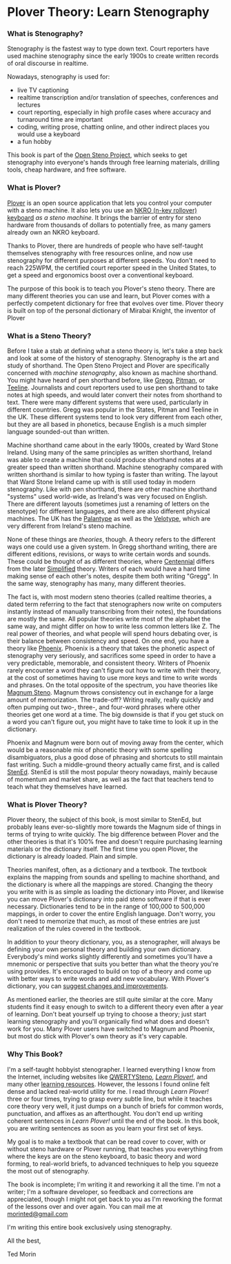 # Plover Theory: Learn Stenography

### What is Stenography?

Stenography is the fastest way to type down text. Court reporters have used machine stenography since the early 1900s to create written records of oral discourse in realtime.

Nowadays, stenography is used for:

* live TV captioning
* realtime transcription and/or translation of speeches, conferences and lectures
* court reporting, especially in high profile cases where accuracy and turnaround time are important
* coding, writing prose, chatting online, and other indirect places you would use a keyboard
* a fun hobby

This book is part of the [Open Steno Project](http://openstenoproject.org), which seeks to get stenography into everyone's hands through free learning materials, drilling tools, cheap hardware, and free software.

### What is Plover?

[Plover](http://openstenoproject.org/plover) is an open source application that lets you control your computer with a steno machine. It also lets you use an [NKRO \(n-key rollover\) keyboard](http://stenoknight.com/wiki/N-key_rollover) _as a steno machine_. It brings the barrier of entry for steno hardware from thousands of dollars to potentially free, as many gamers already own an NKRO keyboard.

Thanks to Plover, there are hundreds of people who have self-taught themselves stenography with free resources online, and now use stenography for different purposes at different speeds. You don't need to reach 225WPM, the certified court reporter speed in the United States, to get a speed and ergonomics boost over a conventional keyboard.

The purpose of this book is to teach you Plover's steno theory. There are many different theories you can use and learn, but Plover comes with a perfectly competent dictionary for free that evolves over time. Plover theory is built on top of the personal dictionary of Mirabai Knight, the inventor of Plover

### What is a Steno Theory?

Before I take a stab at defining what a steno theory is, let's take a step back and look at some of the history of stenography. Stenography is the art and study of shorthand. The Open Steno Project and Plover are specifically concerned with _machine stenography_, also known as machine shorthand. You might have heard of pen shorthand before, like [Gregg](https://en.wikipedia.org/wiki/Gregg_shorthand), [Pitman](https://en.wikipedia.org/wiki/Pitman_shorthand), or [Teeline](https://en.wikipedia.org/wiki/Teeline_Shorthand). Journalists and court reporters used to use pen shorthand to take notes at high speeds, and would later convert their notes from shorthand to text. There were many different systems that were used, particularly in different countries. Gregg was popular in the States, Pitman and Teeline in the UK. These different systems tend to look very different from each other, but they are all based in phonetics, because English is a much simpler language sounded-out than written.

Machine shorthand came about in the early 1900s, created by Ward Stone Ireland. Using many of the same principles as written shorthand, Ireland was able to create a machine that could produce shorthand notes at a greater speed than written shorthand. Machine stenography compared with written shorthand is similar to how typing is faster than writing. The layout that Ward Stone Ireland came up with is still used today in modern stenography. Like with pen shorthand, there are other machine shorthand "systems" used world-wide, as Ireland's was very focused on English. There are different layouts \(sometimes just a renaming of letters on the stenotype\) for different languages, and there are also different physical machines. The UK has the [Palantype](http://www.openstenoproject.org/palantype/tutorial/2016/08/21/learn-palantype.html) as well as the [Velotype](http://www.velotype.com/en/), which are very different from Ireland's steno machine.

None of these things are _theories_, though. A theory refers to the different ways one could use a given system. In Gregg shorthand writing, there are different editions, revisions, or ways to write certain words and sounds. These could be thought of as different theories, where [Centennial](https://www.amazon.com/Gregg-Shorthand-College-Book-Centennial/dp/0070736618) differs from the later [Simplified](https://www.amazon.com/GREGG-Shorthand-Manual-Simplified/dp/0070245487) theory. Writers of each would have a hard time making sense of each other's notes, despite them both writing "Gregg". In the same way, stenography has many, many different theories.

The fact is, with most modern steno theories \(called realtime theories, a dated term referring to the fact that stenographers now write on computers instantly instead of manually transcribing from their notes\), the foundations are mostly the same. All popular theories write most of the alphabet the same way, and might differ on how to write less common letters like Z. The real power of theories, and what people will spend hours debating over, is their balance between consistency and speed. On one end, you have a theory like [Phoenix](http://www.phoenixtheory.com/). Phoenix is a theory that takes the phonetic aspect of stenography very seriously, and sacrifices some speed in order to have a very predictable, memorable, and consistent theory. Writers of Phoenix rarely encounter a word they can't figure out how to write with their theory, at the cost of sometimes having to use more keys and time to write words and phrases. On the total opposite of the spectrum, you have theories like [Magnum Steno](http://www.magnumsteno.com/). Magnum throws consistency out in exchange for a large amount of memorization. The trade-off? Writing really, really quickly and often pumping out two-, three-, and four-word phrases where other theories get one word at a time. The big downside is that if you get stuck on a word you can't figure out, you might have to take time to look it up in the dictionary.

Phoenix and Magnum were born out of moving away from the center, which would be a reasonable mix of phonetic theory with some spelling disambiguators, plus a good dose of phrasing and shortcuts to still maintain fast writing. Such a middle-ground theory actually came first, and is called [StenEd](http://www.stened.com/). StenEd is still the most popular theory nowadays, mainly because of momentum and market share, as well as the fact that teachers tend to teach what they themselves have learned.

### What is Plover Theory?

Plover theory, the subject of this book, is most similar to StenEd, but probably leans ever-so-slightly more towards the Magnum side of things in terms of trying to write quickly. The big difference between Plover and the other theories is that it's 100% free and doesn't require purchasing learning materials or the dictionary itself. The first time you open Plover, the dictionary is already loaded. Plain and simple.

Theories manifest, often, as a dictionary and a textbook. The textbook explains the mapping from sounds and spelling to machine shorthand, and the dictionary is where all the mappings are stored. Changing the theory you write with is as simple as loading the dictionary into Plover, and likewise you can move Plover's dictionary into paid steno software if that is ever necessary. Dictionaries tend to be in the range of 100,000 to 500,000 mappings, in order to cover the entire English language. Don't worry, you don't need to memorize that much, as most of these entries are just realization of the rules covered in the textbook.

In addition to your theory dictionary, you, as a stenographer, will always be defining your own personal theory and building your own dictionary. Everybody's mind works slightly differently and sometimes you'll have a mnemonic or perspective that suits you better than what the theory you're using provides. It's encouraged to build on top of a theory and come up with better ways to write words and add new vocabulary. With Plover's dictionary, you can [suggest changes and improvements](https://github.com/openstenoproject/plover/issues/400).

As mentioned earlier, the theories are still quite similar at the core. Many students find it easy enough to switch to a different theory even after a year of learning. Don't beat yourself up trying to choose a theory; just start learning stenography and you'll organically find what does and doesn't work for you. Many Plover users have switched to Magnum and Phoenix, but most do stick with Plover's own theory as it's very capable.

### Why This Book?

I'm a self-taught hobbyist stenographer. I learned everything I know from the Internet, including websites like [QWERTYSteno](http://QWERTYSteno.com), [_Learn Plover!_](https://sites.google.com/site/ploverdoc/home), and many other [learning resources](https://github.com/openstenoproject/plover/wiki/Learning-Stenography). However, the lessons I found online felt dense and lacked real-world utility for me. I read through _Learn Plover!_ three or four times, trying to grasp every subtle line, but while it teaches core theory very well, it just dumps on a bunch of briefs for common words, punctuation, and affixes as an afterthought. You don't end up writing coherent sentences in _Learn Plover!_ until the end of the book. In this book, you are writing sentences as soon as you learn your first set of keys.

My goal is to make a textbook that can be read cover to cover, with or without steno hardware or Plover running, that teaches you everything from where the keys are on the steno keyboard, to basic theory and word forming, to real-world briefs, to advanced techniques to help you squeeze the most out of stenography.

The book is incomplete; I'm writing it and reworking it all the time. I'm not a writer; I'm a software developer, so feedback and corrections are appreciated, though I might not get back to you as I'm reworking the format of the lessons over and over again. You can mail me at [morinted@gmail.com](mailto:morinted@gmail.com)

I'm writing this entire book exclusively using stenography.

All the best,

Ted Morin

